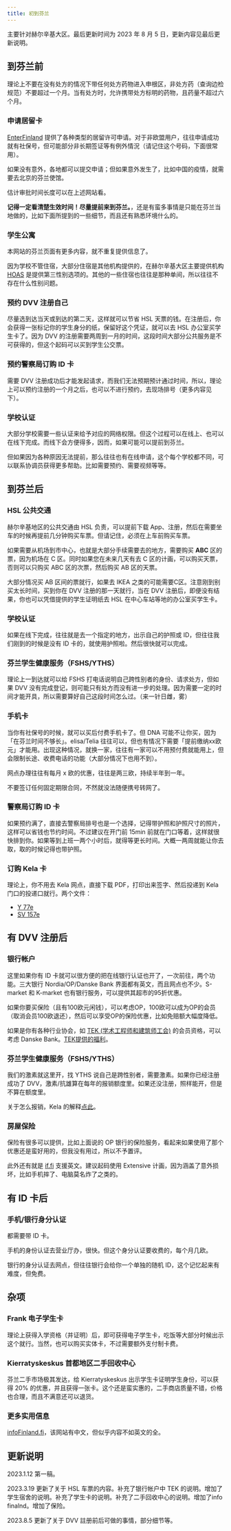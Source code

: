 ```yaml
---
title: 初到芬兰
---
```


主要针对赫尔辛基大区。最后更新时间为 2023 年 8 月 5 日，更新内容见最后更新说明。

## 到芬兰前

理论上不要在没有处方的情况下带任何处方药物进入申根区，非处方药（查询边检规范）不要超过一个月。当有处方时，允许携带处方标明的药物，且药量不超过六个月。

### 申请居留卡

[EnterFinland](https://enterfinland.fi/) 提供了各种类型的居留许可申请。对于非欧盟用户，往往申请成功就有社保号，但可能部分非长期签证等有例外情況（请记住这个号码，下面很常用）。

如果没有意外，各地都可以提交申请；但如果意外发生了，比如中国的疫情，就需要去北京的芬兰使馆。

估计审批时间长度可以在上述网站看。

**记得一定看清楚生效时间！尽量提前来到芬兰。**，还是有蛮多事情是只能在芬兰当地做的，比如下面所提到的一些细节，而且还有熟悉环境什么的。

### 学生公寓

本网站的芬兰页面有更多内容，就不重复提供信息了。

因为学校不管住宿，大部分住宿是其他机构提供的，在赫尔辛基大区主要提供机构 [HOAS](https://hoas.fi/en/) 是提供第三性别选项的。其他的一些住宿也往往是那种单间，所以往往不存在什么性别问题。

### 预约 DVV 注册自己

尽量选到达当天或到达的第二天，这样就可以节省 HSL 天票的钱。在注册后，你会获得一张标记你的学生身分的纸，保留好这个凭证，就可以去 HSL 办公室买学生卡了。因为 DVV 的注册需要两周到一月的时间，这段时间大部分公共服务是不可获得的，但这个起码可以买到学生公交票。

### 预约警察局订购 ID 卡

需要 DVV 注册成功后才能发起请求，而我们无法预期预计通过时间，所以，理论上可以预约注册的一个月之后，也可以不进行预约，去现场排号（更多内容见下）。

### 学校认证

大部分学校需要一些认证来给予对应的网络权限。但这个过程可以在线上、也可以在线下完成。而线下会方便得多，因而，如果可能可以提前到芬兰。

但如果因为各种原因无法提前，那么往往也有在线申请，这个每个学校都不同，可以联系协调员获得更多帮助。比如需要预约、需要视频等等。

## 到芬兰后

### HSL 公共交通

赫尔辛基地区的公共交通由 HSL 负责，可以提前下载 App、注册，然后在需要坐车的时候再提前几分钟购买车票。但请记住，必须在上车前购买车票。

如果需要从机场到市中心，也就是大部分手续需要去的地方，需要购买 **ABC** 区的票，因为机场在 C 区。同时如果您在未来几天有去 C 区的计画，可以购买天票，否则可以只购买 ABC 区的次票，然后购买 AB 区的天票。

大部分情况买 AB 区间的票就行，如果去 IKEA 之类的可能需要C区。注意刚到别买太长时间，买到你在 DVV 注册的那一天就行，当在 DVV 注册后，即便没有结果，你也可以凭借提供的学生证明纸去 HSL 在中心车站等地的办公室买学生卡。

### 学校认证

如果在线下完成，往往就是去一个指定的地方，出示自己的护照或 ID，但往往我们刚到的时候是没有 ID 卡的，就使用护照啦。然后很快就可以完成。

### 芬兰学生健康服务（FSHS/YTHS）

理论上一到达就可以给 FSHS 打电话说明自己跨性别者的身份、请求处方，但如果 DVV 没有完成登记，则可能只有处方而没有进一步的处理。因为需要一定的时间才能开具，所以需要算好自己这段时间怎么过。（来一针日雌，雾）

### 手机卡

当你有社保号的时候，就可以买后付费手机卡了。但 DNA 可能不让你买，因为「在芬兰时间不够长」。elisa/Telia 往往可以，但也有情况下需要「提前缴纳xx欧元」才能用。出现这种情况，就换一家，往往有一家可以不用预付费就能用上，但会限制长途、收费电话的功能（大部分情况下也用不到）。

网点办理往往有每月 x 欧的优惠，往往是两三欧，持续半年到一年。

不要签订任何固定期限合同，不然就没法随便携号转网了。

### 警察局订购 ID 卡

如果预约满了，直接去警察局排号也是一个选择，记得带护照和护照尺寸的照片，这样可以省钱也节约时间。不过建议在开门前 15min 前就在门口等着，这样就很快排到你。如果等到上班一两个小时后，就得等更长时间。大概一两周就能让你去取，取的时候记得也带护照。

### 订购 Kela 卡

理论上，你不用去 Kela 网点，直接下载 PDF，打印出来签字、然后投递到 Kela 门口的投递口就行。两个文件：
- [Y 77e](https://www.kela.fi/benefit-forms/Y77e.pdf)
- [SV 157e](https://www.kela.fi/benefit-forms/SV157e.pdf)

## 有 DVV 注册后

### 银行帐户

这里如果你有 ID 卡就可以很方便的把在线银行认证也开了，一次前往，两个功能。三大银行 Nordia/OP/Danske Bank 界面都有英文，而且网点也不少。S-market 和 K-market 也有银行服务，可以提供其超市的95折优惠。

如果你要买保险（且有100欧元闲钱），可以考虑OP，100欧可以成为OP的会员（取消会员100欧退还），然后可以享受OP的保险优惠，比如免赔额大幅度降低。

如果是你有各种行业协会，如 [TEK (学术工程师和建筑师工会)](https://www.tek.fi/en) 的会员资格，可以考虑 Danske Bank。[TEK提供的福利](https://www.tek.fi/en/services-and-benefits/membership-benefits/danske-banks-benefits)。

### 芬兰学生健康服务（FSHS/YTHS）

我们的激素就这里开，找 YTHS 说自己是跨性别者，需要激素。如果你已经注册成功了 DVV，激素/抗雄算在每年的报销额度里。如果还没注册，照样能开，但是不算在额度里。

关于怎么报销，Kela 的解释[点此](https://www.kela.fi/medicine-expenses)。

### 房屋保险

保险有很多可以提供，比如上面说的 OP 银行的保险服务，看起来如果使用了那个优惠还是蛮好用的，但我没有用过，所以不予置评。

此外还有就是 [if.fi](https://www.if.fi/en/private-customers) 支援英文。建议起码使用 Extensive 计画，因为涵盖了意外损坏，比如手机摔了、电脑莫名炸了之类的。

## 有 ID 卡后

### 手机/银行身分认证

都需要带 ID 卡。

手机的身份认证去营业厅办，很快。但这个身分认证要收费的，每个月几欧。

银行的身分认证去网点，但往往银行会给你一个单独的随机 ID，这个记忆起来有难度，但免费。

## 杂项

### Frank 电子学生卡

理论上获得入学资格（并证明）后，即可获得电子学生卡，吃饭等大部分时候出示这个就行。当然，也可以购买实体卡，不过需要额外支付制卡费。

### Kierratyskeskus 首都地区二手回收中心

芬兰二手市场极其发达，给 Kierratyskeskus 出示学生卡证明学生身份，可以获得 20% 的优惠，并且获得一张卡。这个还是蛮实惠的，二手商店质量不错，价格也合理，而且不满意还可以退货。

### 更多实用信息

[infoFinland.fi](https://www.infofinland.fi)，该网站有中文，但似乎内容不如英文的全。


## 更新说明

2023.1.12 第一稿。

2023.3.19 更新了关于 HSL 车票的内容。补充了银行帐户中 TEK 的说明。增加了学生宿舍的说明。补充了学生卡的说明。补充了二手回收中心的说明。增加了info finalnd。增加了保险。

2023.8.5 更新了关于 DVV 註册前后可做的事情，部分细节等。
